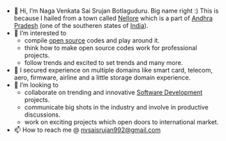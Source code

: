 - 👋 Hi, I’m Naga Venkata Sai Srujan Botlaguduru. Big name right :) This is because I hailed from a town called [Nellore](https://en.wikipedia.org/wiki/Nellore) which is a part of [Andhra Pradesh](https://en.wikipedia.org/wiki/Andhra_Pradesh) (one of the southeren states of [India](https://en.wikipedia.org/wiki/India)).
- 👀 I’m interested to
  - compile [open source](https://en.wikipedia.org/wiki/Open_source) codes and play around it.
  - think how to make open source codes work for professional projects.
  - follow trends and excited to set trends and many more.
- 🌱 I secured experience on multiple domains like smart card, telecom, aero, firmware, airline and a little storage domain experience.
- 💞️ I’m looking to
  - collaborate on trending and innovative [Software Development](https://en.wikipedia.org/wiki/Software_development) projects.
  - communicate big shots in the industry and involve in productive discussions.
  - work on exciting projects which open doors to international market.
- 📫 How to reach me @ nvsaisrujan992@gmail.com

<!---
itsmesrujan/itsmesrujan is a ✨ special ✨ repository because its `README.md` (this file) appears on your GitHub profile.
You can click the Preview link to take a look at your changes.
--->

